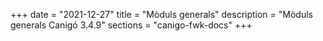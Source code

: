 +++
date        = "2021-12-27"
title       = "Mòduls generals"
description = "Mòduls generals Canigó 3.4.9"
sections    = "canigo-fwk-docs"
+++